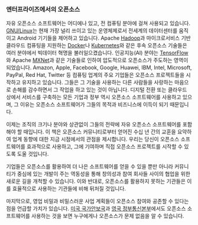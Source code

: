 ﻿### 엔터프라이즈에서의 오픈소스

자유 오픈소스 소프트웨어는 어디에나 있고, 전 컴퓨팅 분야에 걸쳐 사용되고 있습니다.
[GNU/Linux](https://www.linuxfoundation.org/)는 현재 가장 널리 쓰이고 있는 운영체제로서 전세계의 데이터센터를 움직이고 Android 기기들을 제어하고 있습니다.
Apache [Hadoop](http://hadoop.apache.org/)과 마이크로서비스 기반 클라우드 컴퓨팅을 지원하는 [Docker](https://www.docker.com/)나 [Kubernetes](https://kubernetes.io/)와 같은 후속 오픈소스 기술들은 여러 분야에서 빅데이터 혁명을 불러일으켰습니다.
인공지능(AI) 분야는 [TensorFlow](https://www.tensorflow.org/)와 Apache [MXNet](https://mxnet.apache.org/)과 같은 기술들로 인하여 압도적으로 오픈소스가 주도하는 영역이 되었습니다.
Amazon, Apple, Facebook, Google, Huawei, IBM, Intel, Microsoft, PayPal, Red Hat, Twitter 등 컴퓨팅 업계의 주요 기업들은 오픈소스 프로젝트들을 시작하고 유지하고 있습니다. 그들은 그 기술을 사용하는 다른 사람들을 사랑하는 마음으로 손해를 감수하면서 그 작업을 하고 있는 것이 아닙니다.
디지털 전환 또는 클라우드 상에서 서비스를 구축하는 모든 기업과 정부 역시 오픈소스 소프트웨어를 사용하고 있으며, 그 이유는 오픈소스 소프트웨어가 그들의 목적과 비즈니스에 이득이 되기 때문입니다.

이제는 조직의 크기나 분야와 상관없이 그들의 전략에 자유 오픈소스 소프트웨어를 포함해야 할 때입니다.
이 책은 오픈소스 커뮤니티로부터 얻어진 수십 년 간의 교훈을 요약하여 업계 동향에 대한 지금 시점에서의 관점을 제시합니다.
우리는 당신이 오픈소스 소프트웨어를 효과적으로 사용하고, 그에 기여하며 직접 오픈소스 프로젝트를 시작할 수 있도록 도울 것입니다.

기업들은 오픈소스를 활용하여 더 나은 소프트웨어를 얻을 수 있을 뿐만 아니라 커뮤니티가 중심에 있는 개발이 주는 역동성을 통해 창의성과 참여 회사들 사이의 협업을 위한 새로운 길을 개척할 수 있습니다.
이와 반대로, 오픈소스를 활용하지 못하는 기관들은 이를 효율적으로 사용하는 기관들에 비해 뒤처질 것입니다.

마지막으로, 영업 비밀과 비밀스러운 사업 계획들이 오픈소스 참여와 공존할 수 있다는 점을 언급할 가치가 있습니다.
[미국 국가안보국](https://thehackernews.com/2017/06/nsa-github-projects.html)과 [영국 정부통신본부](https://github.com/gchq)에서도 오픈소스 소프트웨어를 사용하는 것을 보면 누구에게나 오픈소스가 문제 없음을 알 수 있습니다.
